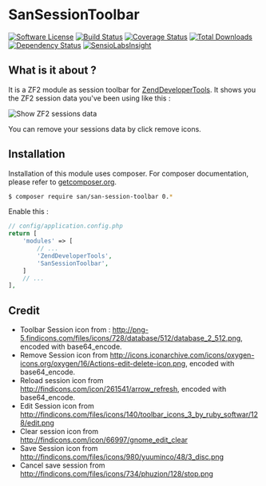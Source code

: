 SanSessionToolbar
=================

[![Software License](https://img.shields.io/badge/license-MIT-brightgreen.svg?style=flat-square)](LICENSE)
[![Build Status](https://secure.travis-ci.org/samsonasik/SanSessionToolbar.svg?branch=master)](http://travis-ci.org/samsonasik/SanSessionToolbar)
[![Coverage Status](https://coveralls.io/repos/samsonasik/SanSessionToolbar/badge.svg?branch=master)](https://coveralls.io/r/samsonasik/SanSessionToolbar)
[![Total Downloads](https://img.shields.io/packagist/dt/san/san-session-toolbar.svg?style=flat-square)](https://packagist.org/packages/san/san-session-toolbar)
[![Dependency Status](https://www.versioneye.com/php/san:san-session-toolbar/badge.svg)](https://www.versioneye.com/php/san:san-session-toolbar/)
[![SensioLabsInsight](https://insight.sensiolabs.com/projects/15956744-b35e-4504-ade8-14f46addcae9/mini.png)](https://insight.sensiolabs.com/projects/15956744-b35e-4504-ade8-14f46addcae9)

What is it about ?
-----------------
It is a ZF2 module as session toolbar for [ZendDeveloperTools](https://github.com/zendframework/ZendDeveloperTools). It shows you the ZF2 session data you've been using like this :

![Show ZF2 sessions data](https://cloud.githubusercontent.com/assets/459648/6427963/4f6afbf4-bfc3-11e4-9ae7-4f600b4ee94f.png)

You can remove your sessions data by click remove icons.

Installation
------------

Installation of this module uses composer. For composer documentation, please refer to
[getcomposer.org](http://getcomposer.org/).

```sh
$ composer require san/san-session-toolbar 0.*
```

Enable this : 
```php
// config/application.config.php
return [
    'modules' => [
        // ...
        'ZendDeveloperTools',
        'SanSessionToolbar',
    ]
    // ...
],
```
Credit
------

- Toolbar Session icon from : http://png-5.findicons.com/files/icons/728/database/512/database_2_512.png, encoded with base64_encode.
- Remove Session icon from http://icons.iconarchive.com/icons/oxygen-icons.org/oxygen/16/Actions-edit-delete-icon.png, encoded with base64_encode.
- Reload session icon from http://findicons.com/icon/261541/arrow_refresh, encoded with base64_encode.
- Edit Session icon from http://findicons.com/files/icons/140/toolbar_icons_3_by_ruby_softwar/128/edit.png
- Clear session icon from http://findicons.com/icon/66997/gnome_edit_clear
- Save Session icon from http://findicons.com/files/icons/980/yuuminco/48/3_disc.png
- Cancel save session from http://findicons.com/files/icons/734/phuzion/128/stop.png
